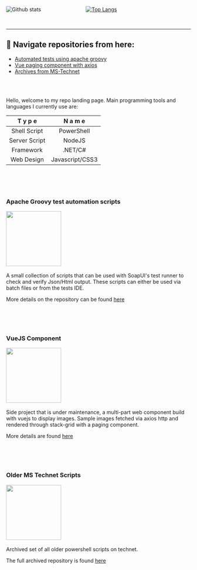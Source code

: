 <br/>

![Github stats](https://github-readme-stats.vercel.app/api?username=chrdek&show_icons=true) &nbsp;&nbsp;&nbsp;&nbsp;&nbsp;&nbsp;&nbsp;&nbsp;&nbsp;&nbsp;&nbsp;&nbsp;&nbsp;&nbsp;&nbsp;&nbsp;&nbsp;&nbsp;&nbsp;&nbsp;&nbsp;&nbsp;&nbsp;&nbsp;&nbsp;&nbsp;&nbsp;&nbsp;&nbsp;
[![Top Langs](https://github-readme-stats.vercel.app/api/top-langs/?username=chrdek&langs_count=3)](https://github.com/chrdek/github-readme-stats)

 <br/>

<hr/>

##  :compass:  Navigate repositories from here:
* [Automated tests using apache groovy](#apache-groovy-test-automation-scripts)
* [Vue paging component with axios](#vuejs-component)
* [Archives from MS-Technet](#older-ms-technet-scripts)
<br/>

<br/>

Hello, welcome to my repo landing page.
Main programming tools and languages I currently use are:

| **T y p e** | **N a m e** |
|:------------:|:-------------:|
| Shell Script | PowerShell |
| Server Script | NodeJS |
| Framework | .NET/C# |
| Web Design | Javascript/CSS3 |


<br/>
<br/>
<br/>

### Apache Groovy test automation scripts
<div>
<img src="https://galilsoftware.com/wp-content/uploads/2013/09/testautomation.png" width="150px" align="center"/>  
</div>
<br/>
<a name="apache-groovy-test-automation-scripts"></a>
A small collection of scripts that can be used with SoapUI's test runner to check and verify Json/Html output.
These scripts can either be used via batch files or from the tests IDE.

More details on the repository can be found [here](https://github.com/chrdek/testr-scripts-snippets)


&nbsp;&nbsp;&nbsp;
<br/>
<br/>
<br/>

### VueJS Component
<div>
<img src="https://www.tullamoreshow.com/custom/public/images/.600.360.0.1.t/gallery-10.png" width="150px" align="center"/>
</div>
<br/>
<a name="vuejs-component"></a>
Side project that is under maintenance, a multi-part web component build with vuejs to display images.
Sample images fetched via axios http and rendered through stack-grid with a paging component.

More details are found [here](https://github.com/chrdek/vuejs-imggallery)



<br/>
<br/>
<br/>

### Older MS Technet Scripts
<div>
<img src="https://encrypted-tbn0.gstatic.com/images?q=tbn:ANd9GcS5e2Gvd85l_nXOdvH5Hn2Yea8LxlrDmrUkoA&usqp=CAU" width="150px" align="center"/>
</div>
<br/>
<a name="older-ms-technet-scripts"></a>
Archived set of all older powershell scripts on technet.

The full archived repository is found [here](https://github.com/chrdek/techn_contr)
